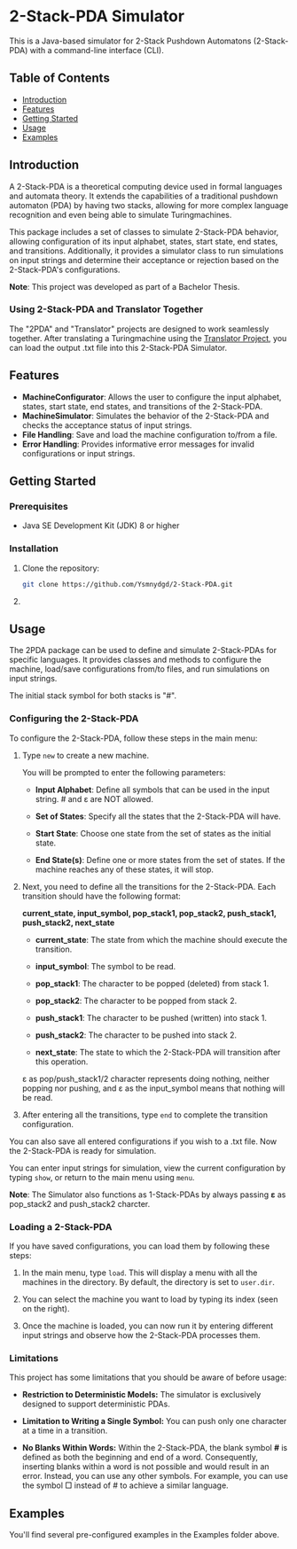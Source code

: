 # 2-Stack-PDA Simulator

This is a Java-based simulator for 2-Stack Pushdown Automatons (2-Stack-PDA) with a command-line interface (CLI).

## Table of Contents

- [Introduction](#introduction)
- [Features](#features)
- [Getting Started](#getting-started)
- [Usage](#usage)
- [Examples](#examples)

## Introduction

A 2-Stack-PDA is a theoretical computing device used in formal languages and automata theory. It extends the capabilities of a traditional pushdown automaton (PDA) by having two stacks, allowing for more complex language recognition and even being able to simulate Turingmachines.

This package includes a set of classes to simulate 2-Stack-PDA behavior, allowing configuration of its input alphabet, states, start state, end states, and transitions. Additionally, it provides a simulator class to run simulations on input strings and determine their acceptance or rejection based on the 2-Stack-PDA's configurations.

**Note**: This project was developed as part of a Bachelor Thesis.

### Using 2-Stack-PDA and Translator Together

The "2PDA" and "Translator" projects are designed to work seamlessly together. After translating a Turingmachine using the [Translator Project](https://github.com/Ysmnydgd/Translator), you can load the output .txt file into this 2-Stack-PDA Simulator.

## Features

- **MachineConfigurator**: Allows the user to configure the input alphabet, states, start state, end states, and transitions of the 2-Stack-PDA.
- **MachineSimulator**: Simulates the behavior of the 2-Stack-PDA and checks the acceptance status of input strings.
- **File Handling**: Save and load the machine configuration to/from a file.
- **Error Handling**: Provides informative error messages for invalid configurations or input strings.

## Getting Started

### Prerequisites

- Java SE Development Kit (JDK) 8 or higher

### Installation

1. Clone the repository:

   ```bash
   git clone https://github.com/Ysmnydgd/2-Stack-PDA.git

2. 

## Usage
The 2PDA package can be used to define and simulate 2-Stack-PDAs for specific languages. It provides classes and methods to configure the machine, load/save configurations from/to files, and run simulations on input strings.

The initial stack symbol for both stacks is "#". 

### Configuring the 2-Stack-PDA

To configure the 2-Stack-PDA, follow these steps in the main menu:

1. Type `new` to create a new machine.
   
   You will be prompted to enter the following parameters:

   - **Input Alphabet**: Define all symbols that can be used in the input string. # and ε are NOT allowed.

   - **Set of States**: Specify all the states that the 2-Stack-PDA will have.

   - **Start State**: Choose one state from the set of states as the initial state.

   - **End State(s)**: Define one or more states from the set of states. If the machine reaches any of these states, it will stop.

2. Next, you need to define all the transitions for the 2-Stack-PDA. Each transition should have the following format:

   **current_state, input_symbol, pop_stack1, pop_stack2, push_stack1, push_stack2, next_state**

   - **current_state**: The state from which the machine should execute the transition.

   - **input_symbol**: The symbol to be read.

   - **pop_stack1**: The character to be popped (deleted) from stack 1.

   - **pop_stack2**: The character to be popped from stack 2.

   - **push_stack1**: The character to be pushed (written) into stack 1.

   - **push_stack2**: The character to be pushed into stack 2.

   - **next_state**: The state to which the 2-Stack-PDA will transition after this operation.
  
   ε as pop/push_stack1/2 character represents doing nothing, neither popping nor pushing, and ε as the input_symbol means that nothing will be read.

3. After entering all the transitions, type `end` to complete the transition configuration.

You can also save all entered configurations if you wish to a .txt file. Now the 2-Stack-PDA is ready for simulation.

You can enter input strings for simulation, view the current configuration by typing `show`, or return to the main menu using `menu`.

**Note**: The Simulator also functions as 1-Stack-PDAs by always passing **ε** as pop_stack2 and push_stack2 charcter.

### Loading a 2-Stack-PDA

If you have saved configurations, you can load them by following these steps:

1. In the main menu, type `load`. This will display a menu with all the machines in the directory. By default, the directory is set to `user.dir`.

2. You can select the machine you want to load by typing its index (seen on the right).
   
3. Once the machine is loaded, you can now run it by entering different input strings and observe how the 2-Stack-PDA processes them.
   

### Limitations

This project has some limitations that you should be aware of before usage:

- **Restriction to Deterministic Models:** The simulator is exclusively designed to support deterministic PDAs.

- **Limitation to Writing a Single Symbol:** You can push only one character at a time in a transition.

- **No Blanks Within Words:** Within the 2-Stack-PDA, the blank symbol **#** is defined as both the beginning and end of a word. Consequently, inserting blanks within a word is not possible and would result in an error. Instead, you can use any other symbols. For example, you can use the symbol □ instead of # to achieve a similar language.


## Examples

You'll find several pre-configured examples in the Examples folder above.
